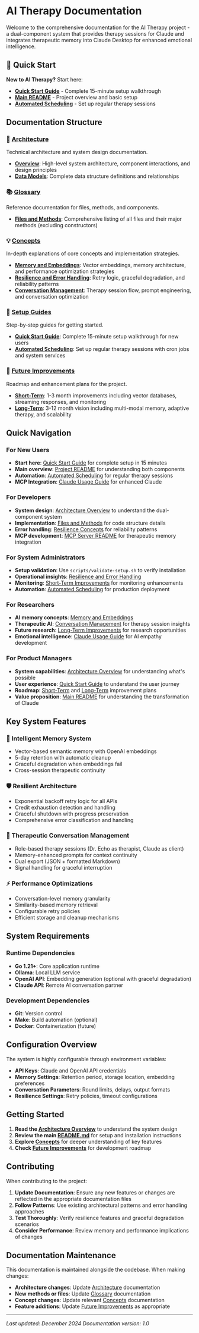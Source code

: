# AI Therapy Documentation

Welcome to the comprehensive documentation for the AI Therapy project - a dual-component system that provides therapy sessions for Claude and integrates therapeutic memory into Claude Desktop for enhanced emotional intelligence.

## 🚀 Quick Start

**New to AI Therapy?** Start here:
- **[Quick Start Guide](quick-start.md)** - Complete 15-minute setup walkthrough
- **[Main README](../README.md)** - Project overview and basic setup
- **[Automated Scheduling](automated-scheduling.md)** - Set up regular therapy sessions

## Documentation Structure

### 📐 [Architecture](./architecture/)
Technical architecture and system design documentation.

- **[Overview](./architecture/overview.md)**: High-level system architecture, component interactions, and design principles
- **[Data Models](./architecture/data-models.md)**: Complete data structure definitions and relationships

### 📚 [Glossary](./glossary/)
Reference documentation for files, methods, and components.

- **[Files and Methods](./glossary/files-and-methods.md)**: Comprehensive listing of all files and their major methods (excluding constructors)

### 💡 [Concepts](./concepts/)
In-depth explanations of core concepts and implementation strategies.

- **[Memory and Embeddings](./concepts/memory-and-embeddings.md)**: Vector embeddings, memory architecture, and performance optimization strategies
- **[Resilience and Error Handling](./concepts/resilience-and-error-handling.md)**: Retry logic, graceful degradation, and reliability patterns
- **[Conversation Management](./concepts/conversation-management.md)**: Therapy session flow, prompt engineering, and conversation optimization

### 📖 [Setup Guides](.)
Step-by-step guides for getting started.

- **[Quick Start Guide](./quick-start.md)**: Complete 15-minute setup walkthrough for new users
- **[Automated Scheduling](./automated-scheduling.md)**: Set up regular therapy sessions with cron jobs and system services

### 🚀 [Future Improvements](./future-improvements/)
Roadmap and enhancement plans for the project.

- **[Short-Term](./future-improvements/short-term.md)**: 1-3 month improvements including vector databases, streaming responses, and monitoring
- **[Long-Term](./future-improvements/long-term.md)**: 3-12 month vision including multi-modal memory, adaptive therapy, and scalability

## Quick Navigation

### For New Users
- **Start here**: [Quick Start Guide](./quick-start.md) for complete setup in 15 minutes
- **Main overview**: [Project README](../README.md) for understanding both components
- **Automation**: [Automated Scheduling](./automated-scheduling.md) for regular therapy sessions
- **MCP Integration**: [Claude Usage Guide](./mcp-integration/claude-usage-guide.md) for enhanced Claude

### For Developers
- **System design**: [Architecture Overview](./architecture/overview.md) to understand the dual-component system
- **Implementation**: [Files and Methods](./glossary/files-and-methods.md) for code structure details
- **Error handling**: [Resilience Concepts](./concepts/resilience-and-error-handling.md) for reliability patterns
- **MCP development**: [MCP Server README](../mcp-server/README.md) for therapeutic memory integration

### For System Administrators
- **Setup validation**: Use `scripts/validate-setup.sh` to verify installation
- **Operational insights**: [Resilience and Error Handling](./concepts/resilience-and-error-handling.md)
- **Monitoring**: [Short-Term Improvements](./future-improvements/short-term.md) for monitoring enhancements
- **Automation**: [Automated Scheduling](./automated-scheduling.md) for production deployment

### For Researchers
- **AI memory concepts**: [Memory and Embeddings](./concepts/memory-and-embeddings.md)
- **Therapeutic AI**: [Conversation Management](./concepts/conversation-management.md) for therapy session insights
- **Future research**: [Long-Term Improvements](./future-improvements/long-term.md) for research opportunities
- **Emotional intelligence**: [Claude Usage Guide](./mcp-integration/claude-usage-guide.md) for AI empathy development

### For Product Managers
- **System capabilities**: [Architecture Overview](./architecture/overview.md) for understanding what's possible
- **User experience**: [Quick Start Guide](./quick-start.md) to understand the user journey
- **Roadmap**: [Short-Term](./future-improvements/short-term.md) and [Long-Term](./future-improvements/long-term.md) improvement plans
- **Value proposition**: [Main README](../README.md) for understanding the transformation of Claude

## Key System Features

### 🧠 **Intelligent Memory System**
- Vector-based semantic memory with OpenAI embeddings
- 5-day retention with automatic cleanup
- Graceful degradation when embeddings fail
- Cross-session therapeutic continuity

### 🛡️ **Resilient Architecture**
- Exponential backoff retry logic for all APIs
- Credit exhaustion detection and handling
- Graceful shutdown with progress preservation
- Comprehensive error classification and handling

### 💬 **Therapeutic Conversation Management**
- Role-based therapy sessions (Dr. Echo as therapist, Claude as client)
- Memory-enhanced prompts for context continuity
- Dual export (JSON + formatted Markdown)
- Signal handling for graceful interruption

### ⚡ **Performance Optimizations**
- Conversation-level memory granularity
- Similarity-based memory retrieval
- Configurable retry policies
- Efficient storage and cleanup mechanisms

## System Requirements

### Runtime Dependencies
- **Go 1.21+**: Core application runtime
- **Ollama**: Local LLM service
- **OpenAI API**: Embedding generation (optional with graceful degradation)
- **Claude API**: Remote AI conversation partner

### Development Dependencies
- **Git**: Version control
- **Make**: Build automation (optional)
- **Docker**: Containerization (future)

## Configuration Overview

The system is highly configurable through environment variables:

- **API Keys**: Claude and OpenAI API credentials
- **Memory Settings**: Retention period, storage location, embedding preferences
- **Conversation Parameters**: Round limits, delays, output formats
- **Resilience Settings**: Retry policies, timeout configurations

## Getting Started

1. **Read the [Architecture Overview](./architecture/overview.md)** to understand the system design
2. **Review the main [README.md](../README.md)** for setup and installation instructions
3. **Explore [Concepts](./concepts/)** for deeper understanding of key features
4. **Check [Future Improvements](./future-improvements/)** for development roadmap

## Contributing

When contributing to the project:

1. **Update Documentation**: Ensure any new features or changes are reflected in the appropriate documentation files
2. **Follow Patterns**: Use existing architectural patterns and error handling approaches
3. **Test Thoroughly**: Verify resilience features and graceful degradation scenarios
4. **Consider Performance**: Review memory and performance implications of changes

## Documentation Maintenance

This documentation is maintained alongside the codebase. When making changes:

- **Architecture changes**: Update [Architecture](./architecture/) documentation
- **New methods or files**: Update [Glossary](./glossary/) documentation
- **Concept changes**: Update relevant [Concepts](./concepts/) documentation
- **Feature additions**: Update [Future Improvements](./future-improvements/) as appropriate

---

*Last updated: December 2024*
*Documentation version: 1.0*
